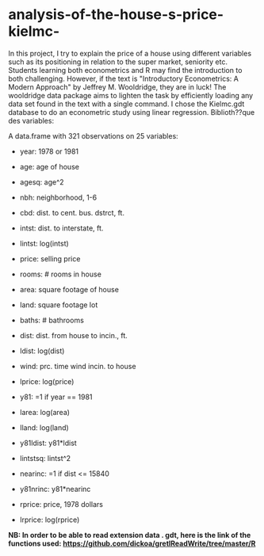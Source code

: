 # analysis-of-the-house-s-price-kielmc-
In this project, I try to explain the price of a house using different variables such as its positioning in relation to the super market, seniority etc.
Students learning both econometrics and R may find the introduction to both challenging. However, if the text is "Introductory Econometrics: A Modern Approach" by Jeffrey M. Wooldridge, they are in luck! The wooldridge data package aims to lighten the task by efficiently loading any data set found in the text with a single command.
I chose the Kielmc.gdt database to do an econometric study using linear regression.
Biblioth??que des variables:

A data.frame with 321 observations on 25 variables:

- year: 1978 or 1981

- age: age of house

- agesq: age^2

- nbh: neighborhood, 1-6

- cbd: dist. to cent. bus. dstrct, ft.

- intst: dist. to interstate, ft.

- lintst: log(intst)

- price: selling price

- rooms: # rooms in house

- area: square footage of house

- land: square footage lot

- baths: # bathrooms

- dist: dist. from house to incin., ft.

- ldist: log(dist)

- wind: prc. time wind incin. to house

- lprice: log(price)

- y81: =1 if year == 1981

- larea: log(area)

- lland: log(land)

- y81ldist: y81*ldist

- lintstsq: lintst^2

- nearinc: =1 if dist <= 15840

- y81nrinc: y81*nearinc

- rprice: price, 1978 dollars

- lrprice: log(rprice)

**NB: In order to be able to read extension data . gdt, here is the link of the functions used: https://github.com/dickoa/gretlReadWrite/tree/master/R**

